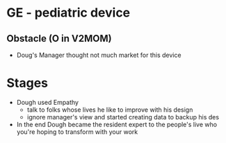# GE - pediatric device

## Obstacle  (O in V2MOM)
- Doug's Manager thought not much market for this device

# Stages
-  Dough used Empathy
    - talk to folks whose lives he like to improve with his design
    - ignore manager's view and started creating data to backup his des
- In the end Dough became the resident expert to the people's live who you're hoping to transform with your work

            
